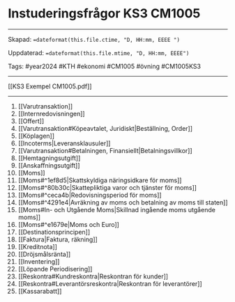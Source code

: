 # Instuderingsfrågor KS3 CM1005

---

Skapad: `=dateformat(this.file.ctime, "D, HH:mm, EEEE ")`

Uppdaterad: `=dateformat(this.file.mtime, "D, HH:mm, EEEE")`

Tags: #year2024 #KTH #ekonomi #CM1005 #övning #CM1005KS3

---
[[KS3 Exempel CM1005.pdf]]

---
1. [[Varutransaktion]]
2. [[Internredovisningen]]
3. [[Offert]]
4. [[Varutransaktion#Köpeavtalet, Juridiskt|Beställning, Order]]
5. [[Köplagen]]
6. [[Incoterms|Leveransklausuler]]
7. [[Varutransaktion#Betalningen, Finansiellt|Betalningsvillkor]]
8. [[Hemtagningsutgift]]
9. [[Anskaffningsutgift]]
10. [[Moms]]
11. [[Moms#^1ef8d5|Skattskyldiga näringsidkare för moms]]
12. [[Moms#^80b30c|Skattepliktiga varor och tjänster för moms]]
13. [[Moms#^ceca4b|Redovisningsperiod för moms]]
14. [[Moms#^4291e4|Avräkning av moms och betalning av moms till staten]]
15. [[Moms#In- och Utgående Moms|Skillnad ingående moms utgående moms]]
16. [[Moms#^e1679e|Moms och Euro]]
17. [[Destinationsprincipen]]
18. [[Faktura|Faktura, räkning]]
19. [[Kreditnota]]
20. [[Dröjsmålsränta]]
21. [[Inventering]]
22. [[Löpande Periodisering]]
23. [[Reskontra#Kundreskontra|Reskontran för kunder]]
24. [[Reskontra#Leverantörsreskontra|Reskontran för leverantörer]]
25. [[Kassarabatt]]

